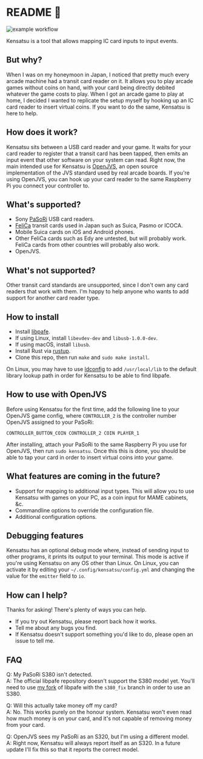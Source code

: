 # README 🎫

![example workflow](https://github.com/mistydemeo/kensatsu/actions/workflows/quickstart.yaml/badge.svg)

Kensatsu is a tool that allows mapping IC card inputs to input events.

## But why?

When I was on my honeymoon in Japan, I noticed that pretty much every arcade machine had a transit card reader on it. It allows you to play arcade games without coins on hand, with your card being directly debited whatever the game costs to play. When I got an arcade game to play at home, I decided I wanted to replicate the setup myself by hooking up an IC card reader to insert virtual coins. If you want to do the same, Kensatsu is here to help.

## How does it work?

Kensatsu sits between a USB card reader and your game. It waits for your card reader to register that a transit card has been tapped, then emits an input event that other software on your system can read. Right now, the main intended use for Kensatsu is [OpenJVS](https://github.com/openjvs/openjvs), an open source implementation of the JVS standard used by real arcade boards. If you're using OpenJVS, you can hook up your card reader to the same Raspberry Pi you connect your controller to.

## What's supported?

- Sony [PaSoRi](https://www.sony.net/Products/felica/business/products/RC-S380.html) USB card readers.
- [FeliCa](https://en.wikipedia.org/wiki/FeliCa) transit cards used in Japan such as Suica, Pasmo or ICOCA.
- Mobile Suica cards on iOS and Android phones.
- Other FeliCa cards such as Edy are untested, but will probably work. FeliCa cards from other countries will probably also work.
- OpenJVS.

## What's not supported?

Other transit card standards are unsupported, since I don't own any card readers that work with them. I'm happy to help anyone who wants to add support for another card reader type.

## How to install

- Install [libpafe](https://github.com/rfujita/libpafe).
- If using Linux, install `libevdev-dev` and `libusb-1.0.0-dev`.
- If using macOS, install `libusb`.
- Install Rust via [rustup](https://rustup.rs).
- Clone this repo, then run `make` and `sudo make install`.

On Linux, you may have to use [ldconfig](https://linux.die.net/man/8/ldconfig) to add `/usr/local/lib` to the default library lookup path in order for Kensatsu to be able to find libpafe.

## How to use with OpenJVS

Before using Kensatsu for the first time, add the following line to your OpenJVS game config, where `CONTROLLER_2` is the controller number OpenJVS assigned to your PaSoRi:

```
CONTROLLER_BUTTON_COIN CONTROLLER_2 COIN PLAYER_1
```

After installing, attach your PaSoRi to the same Raspberry Pi you use for OpenJVS, then run `sudo kensatsu`. Once this this is done, you should be able to tap your card in order to insert virtual coins into your game.

## What features are coming in the future?

- Support for mapping to additional input types. This will allow you to use Kensatsu with games on your PC, as a coin input for MAME cabinets, &c.
- Commandline options to override the configuration file.
- Additional configuration options.

## Debugging features

Kensatsu has an optional debug mode where, instead of sending input to other programs, it prints its output to your terminal. This mode is active if you're using Kensatsu on any OS other than Linux. On Linux, you can activate it by editing your `~/.config/kensatsu/config.yml` and changing the value for the `emitter` field to `io`.

## How can I help?

Thanks for asking! There's plenty of ways you can help.

- If you try out Kensatsu, please report back how it works.
- Tell me about any bugs you find.
- If Kensatsu doesn't support something you'd like to do, please open an issue to tell me.

## FAQ

Q: My PaSoRi S380 isn't detected.<br>
A: The official libpafe repository doesn't support the S380 model yet. You'll need to use [my fork](https://github.com/mistydemeo/libpafe/tree/s380_fix) of libpafe with the `s380_fix` branch in order to use an S380.

Q: Will this actually take money off my card?<br>
A: No. This works purely on the honour system. Kensatsu won't even read how much money is on your card, and it's not capable of removing money from your card.

Q: OpenJVS sees my PaSoRi as an S320, but I'm using a different model.<br>
A: Right now, Kensatsu will always report itself as an S320. In a future update I'll fix this so that it reports the correct model.
